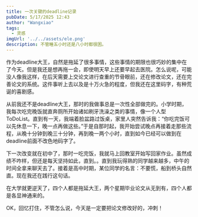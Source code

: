 ```yaml
---
title: 一次关键的deadline记录
pubDate: 5/17/2025 12:43
author: "Wangxiao"
tags:
  - 灵感
imgUrl: '../../assets/ele.png'
description: 不管睡五小时还是八小时都很困。
---
```


作为deadline大王，自然是拖延了很多事情，这些事情的期限也很巧妙的集中在了今天。但是我还是想再拖一会，即使明天早上还要早起去医院。怎么说呢，可能没人像我这样，在后天需要上交论文进行查重的节骨眼前，还在修改论文，还在完善论文的系统。这件事听上去以及是十万火急的程度，但我还在这里码字，有种荒诞的喜剧感。

从前我还不是deadline大王，那时的我做事总是一次性全部做完的。小学时期，我每次吃完晚饭就直奔厕所开始诸如刷牙洗澡之类的事情，像一个人型ToDoList。直到有一天，我端着脸盆路过饭桌，家里人突然告诉我：“你吃完饭可以先休息一下，晚一点再做这些。”于是自那时起，我开始尝试晚点再接着走那些流程，从晚十分钟到晚三十分钟，再到晚一两个小时，直到如今已经可以做到在deadline前面不改色地码字了。

下一次改变就在初中了，那时一吃完饭，我就马上回教室开始写回家作业。虽然成绩不咋样，但还是每天坚持如此，直到。。直到我玩得熟的同学越来越多，中午的时间全拿来聊天去了。接着是高中时期，某位同学的名言：不要慌，船到桥头自然直。现在我还在践行这句话。

在大学就更逆天了，四个人都是拖延大王，两个星期毕业论文从无到有，四个人都是各显神通来的。

OK，回忆打住，不管怎么说，今天是一定要把论文修改好的，冲刺！